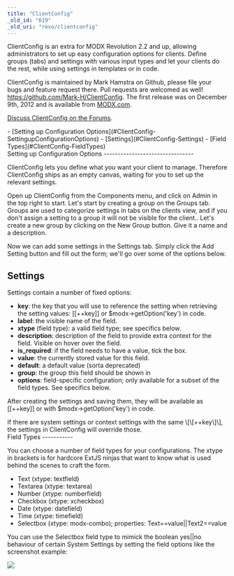 ```yaml
---
title: "ClientConfig"
_old_id: "619"
_old_uri: "revo/clientconfig"
---
```


ClientConfig is an extra for MODX Revolution 2.2 and up, allowing administrators to set up easy configuration options for clients. Define groups (tabs) and settings with various input types and let your clients do the rest, while using settings in templates or in code.

ClientConfig is maintained by Mark Hamstra on Github, please file your bugs and feature request there. Pull requests are welcomed as well! <https://github.com/Mark-H/ClientConfig>. The first release was on December 9th, 2012 and is available from [MODX.com](http://modx.com/extras/package/clientconfig).

[Discuss ClientConfig on the Forums](http://forums.modx.com/thread/81490/clientconfig-custom-configuration-cmp-for-clients#dis-post-449423).

<div>- [Setting up Configuration Options](#ClientConfig-SettingupConfigurationOptions)
- [Settings](#ClientConfig-Settings)
- [Field Types](#ClientConfig-FieldTypes)

</div>Setting up Configuration Options
--------------------------------

ClientConfig lets you define what you want your client to manage. Therefore ClientConfig ships as an empty canvas, waiting for you to set up the relevant settings.

Open up ClientConfig from the Components menu, and click on Admin in the top right to start. Let's start by creating a group on the Groups tab. Groups are used to categorize settings in tabs on the clients view, and if you don't assign a setting to a group it will not be visible for the client.. Let's create a new group by clicking on the New Group button. Give it a name and a description.

Now we can add some settings in the Settings tab. Simply click the Add Setting button and fill out the form; we'll go over some of the options below.

Settings
--------

Settings contain a number of fixed options:

- **key**: the key that you will use to reference the setting when retrieving the setting values: \[\[++key\]\] or $modx->getOption('key') in code.
- **label**: the visible name of the field.
- **xtype** (field type): a valid field type; see specifics below.
- **description**: description of the field to provide extra context for the field. Visible on hover over the field.
- **is\_required**: if the field needs to have a value, tick the box.
- **value**: the currently stored value for this field.
- **default**: a default value (sorta deprecated)
- **group**: the group this field should be shown in
- **options**: field-specific configuration; only available for a subset of the field types. See specifics below.

After creating the settings and saving them, they will be available as \[\[++key\]\] or with $modx->getOption('key') in code.

<div class="note">If there are system settings or context settings with the same \[\[++key\]\], the settings in ClientConfig will override those.</div>Field Types
-----------

You can choose a number of field types for your configurations. The xtype in brackets is for hardcore ExtJS ninjas that want to know what is used behind the scenes to craft the form.

- Text (xtype: textfield)
- Textarea (xtype: textarea)
- Number (xtype: numberfield)
- Checkbox (xtype: xcheckbox)
- Date (xtype: datefield)
- Time (xtype: timefield)
- Selectbox (xtype: modx-combo); properties: Text==value||Text2==value

You can use the Selectbox field type to mimick the boolean yes||no behaviour of certain System Settings by setting the field options like the screenshot example:

![](/download/attachments/43417726/Screen+Shot+2012-12-10+at+10.40.42+AM.png?version=1&modificationDate=1355164954000)